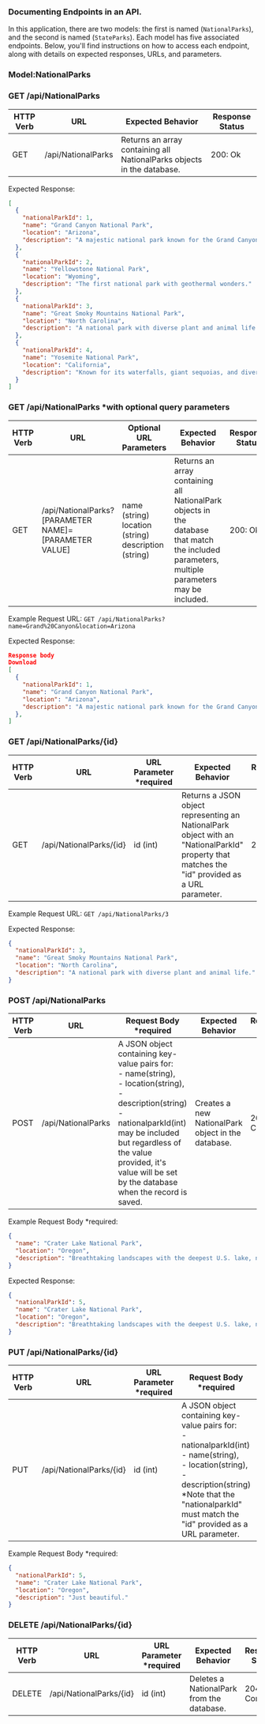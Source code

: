 ### Documenting Endpoints in an API.
In this application, there are two models: the first is named (`NationalParks`), and the second is named (`StateParks`). Each model has five associated endpoints. Below, you'll find instructions on how to access each endpoint, along with details on expected responses, URLs, and parameters.

### Model:NationalParks
### GET /api/NationalParks
<table>
    <thead>
      <tr>
        <th>HTTP Verb</th>
        <th>URL</th>
        <th>Expected Behavior</th>
        <th>Response Status</th>
      </tr>
    </thead>
      <tr>
        <td>GET</td>
        <td>/api/NationalParks</td>
        <td>Returns an array containing all NationalParks objects in the database.</td>
        <td>200: Ok</td>
      </tr>
</table>

Expected Response:
```json
[
  {
    "nationalParkId": 1,
    "name": "Grand Canyon National Park",
    "location": "Arizona",
    "description": "A majestic national park known for the Grand Canyon."
  },
  {
    "nationalParkId": 2,
    "name": "Yellowstone National Park",
    "location": "Wyoming",
    "description": "The first national park with geothermal wonders."
  },
  {
    "nationalParkId": 3,
    "name": "Great Smoky Mountains National Park",
    "location": "North Carolina",
    "description": "A national park with diverse plant and animal life."
  },
  {
    "nationalParkId": 4,
    "name": "Yosemite National Park",
    "location": "California",
    "description": "Known for its waterfalls, giant sequoias, and diverse ecosystems."
  }
]
```

### GET /api/NationalParks *with optional query parameters
<table>
    <thead>
      <tr>
        <th>HTTP Verb</th>
        <th>URL</th>
        <th>Optional URL Parameters</th>
        <th>Expected Behavior</th>
        <th>Response Status</th>
      </tr>
    </thead>
      <tr>
        <td>GET</td>
        <td>/api/NationalParks?[PARAMETER NAME]=[PARAMETER VALUE]</td>
        <td>name (string) <br> location (string) <br> description (string)</td>
        <td>Returns an array containing all NationalPark objects in the database that match the included parameters, multiple parameters may be included.</td>
        <td>200: Ok</td>
      </tr>
</table>

Example Request URL: `GET /api/NationalParks?name=Grand%20Canyon&location=Arizona`


Expected Response:

```json
Response body
Download
[
  {
    "nationalParkId": 1,
    "name": "Grand Canyon National Park",
    "location": "Arizona",
    "description": "A majestic national park known for the Grand Canyon."
  },
]
```

### GET /api/NationalParks/{id}
<table>
    <thead>
      <tr>
        <th>HTTP Verb</th>
        <th>URL</th>
        <th>URL Parameter *required</th>
        <th>Expected Behavior</th>
        <th>Response Status</th>
      </tr>
    </thead>
      <tr>
        <td>GET</td>
        <td>/api/NationalParks/{id}</td>
        <td>id (int)</td>
        <td>Returns a JSON object representing an NationalPark object with an "NationalParkId" property that matches the "id" provided as a URL parameter.</td>
        <td>200: Ok</td>
      </tr>
</table>

Example Request URL: `GET /api/NationalParks/3`

Expected Response: 

```json
{
  "nationalParkId": 3,
  "name": "Great Smoky Mountains National Park",
  "location": "North Carolina",
  "description": "A national park with diverse plant and animal life."
}
```

### POST /api/NationalParks
<table>
    <thead>
      <tr>
        <th>HTTP Verb</th>
        <th>URL</th>
        <th>Request Body *required</th>
        <th>Expected Behavior</th>
        <th>Response Status</th>
      </tr>
    </thead>
      <tr>
        <td>POST</td>
        <td>/api/NationalParks</td>
        <td>A JSON object containing key-value pairs for: <br> - name(string), <br> - location(string), <br> - description(string) <br> - nationalparkId(int) may be included but regardless of the value provided, it's value will be set by the database when the record is saved.</td>
        <td>Creates a new NationalPark object in the database.</td>
        <td>201: Created</td>
      </tr>
</table>

Example Request Body *required:

```json
{
  "name": "Crater Lake National Park",
  "location": "Oregon",
  "description": "Breathtaking landscapes with the deepest U.S. lake, nestled in a captivating volcanic caldera."
}
```

Expected Response:

```json
{
  "nationalParkId": 5,
  "name": "Crater Lake National Park",
  "location": "Oregon",
  "description": "Breathtaking landscapes with the deepest U.S. lake, nestled in a captivating volcanic caldera."
}
```

### PUT /api/NationalParks/{id}
<table>
    <thead>
      <tr>
        <th>HTTP Verb</th>
        <th>URL</th>
        <th>URL Parameter *required</th>
        <th>Request Body *required</th>
        <th>Expected Response</th>
        <th>Response Status</th>
      </tr>
    </thead>
      <tr>
        <td>PUT</td>
        <td>/api/NationalParks/{id}</td>
        <td>id (int)</td>
        <td>A JSON object containing key-value pairs for: <br> - nationalparkId(int) <br> - name(string), <br> - location(string), <br> - description(string) <br> *Note that the "nationalparkId" must match the "id" provided as a URL parameter.</td>
        <td>No content</td>
        <td>204: No Content</td>
      </tr>
</table>

Example Request Body *required:

```json
{
  "nationalParkId": 5,
  "name": "Crater Lake National Park",
  "location": "Oregon",
  "description": "Just beautiful."
}
```

### DELETE /api/NationalParks/{id}
<table>
    <thead>
      <tr>
        <th>HTTP Verb</th>
        <th>URL</th>
        <th>URL Parameter *required</th>
        <th>Expected Behavior</th>
        <th>Response Status</th>
      </tr>
    </thead>
      <tr>
        <td>DELETE</td>
        <td>/api/NationalParks/{id}</td>
        <td>id (int)</td>
        <td>Deletes a NationalPark from the database.</td>
        <td>204: No Content</td>
      </tr>
</table>